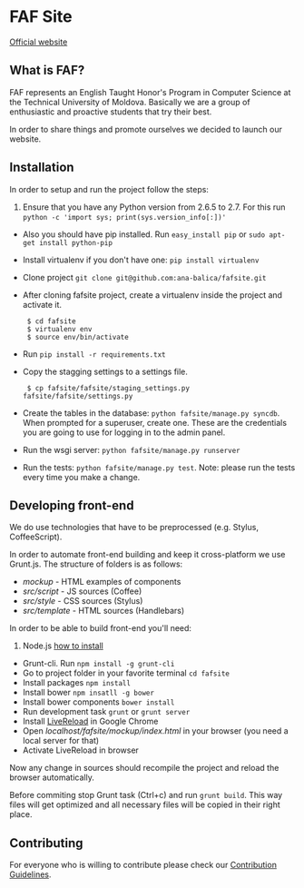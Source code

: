 FAF Site
==============

[Official website](http://faf.utm.md/)

What is FAF?
--------------
FAF represents an English Taught Honor's Program in Computer Science at the Technical University of Moldova. Basically we are a group of enthusiastic and proactive students that try their best.

In order to share things and promote ourselves we decided to launch our website.

Installation
-------------
In order to setup and run the project follow the steps:

1. Ensure that you have any Python version from 2.6.5 to 2.7. For this run `python -c 'import sys; print(sys.version_info[:])'`
*  Also you should have pip installed. Run `easy_install pip` or `sudo apt-get install python-pip`
*  Install virtualenv if you don't have one: `pip install virtualenv`
*  Clone project `git clone git@github.com:ana-balica/fafsite.git`
*  After cloning fafsite project, create a virtualenv inside the project and activate it.


        $ cd fafsite
        $ virtualenv env
        $ source env/bin/activate

*  Run `pip install -r requirements.txt`
*  Copy the stagging settings to a settings file.


        $ cp fafsite/fafsite/staging_settings.py fafsite/fafsite/settings.py

*  Create the tables in the database: `python fafsite/manage.py syncdb`. When prompted for a superuser, create one.
These are the credentials you are going to use for logging in to the admin panel.
*  Run the wsgi server: `python fafsite/manage.py runserver`
*  Run the tests: `python fafsite/manage.py test`. Note: please run the tests every time you make a change.

Developing front-end
--------------------
We do use technologies that have to be preprocessed (e.g. Stylus, CoffeeScript).

In order to automate front-end building and keep it cross-platform we use Grunt.js. The structure of folders is as follows:

* _mockup_ - HTML examples of components
* _src/script_ - JS sources (Coffee)
* _src/style_ - CSS sources (Stylus)
* _src/template_ - HTML sources (Handlebars)

In order to be able to build front-end you'll need:

1. Node.js [how to install](https://github.com/joyent/node/wiki/Installing-Node.js-via-package-manager)
*  Grunt-cli. Run `npm install -g grunt-cli`
*  Go to project folder in your favorite terminal `cd fafsite`
*  Install packages `npm install`
*  Install bower `npm insatll -g bower`
*  Install bower components `bower install`
*  Run development task `grunt` or `grunt server`
*  Install [LiveReload](https://chrome.google.com/webstore/detail/livereload/jnihajbhpnppcggbcgedagnkighmdlei) in Google Chrome
*  Open _localhost/fafsite/mockup/index.html_ in your browser (you need a local server for that)
*  Activate LiveReload in browser

Now any change in sources should recompile the project and reload the browser automatically.

Before commiting stop Grunt task (Ctrl+c) and run `grunt build`. This way files will get optimized and all necessary files will be copied in their right place.


Contributing
-----------
For everyone who is willing to contribute please check our [Contribution Guidelines](https://github.com/ana-balica/fafsite/wiki/FAFsite-Contribution-Guidelines).

